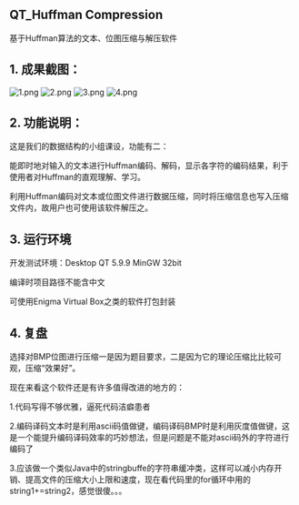 ## QT_Huffman Compression
基于Huffman算法的文本、位图压缩与解压软件

## 1. 成果截图：
![1.png](https://z3.ax1x.com/2021/05/09/gJfYDK.png)
![2.png](https://z3.ax1x.com/2021/05/09/gJfUED.png)
![3.png](https://z3.ax1x.com/2021/05/09/gJfaUe.png)
![4.png](https://z3.ax1x.com/2021/05/09/gJfJu6.png)

## 2. 功能说明：
这是我们的数据结构的小组课设，功能有二：

能即时地对输入的文本进行Huffman编码、解码，显示各字符的编码结果，利于使用者对Huffman的直观理解、学习。

利用Huffman编码对文本或位图文件进行数据压缩，同时将压缩信息也写入压缩文件内，故用户也可使用该软件解压之。

## 3. 运行环境
开发测试环境：Desktop QT 5.9.9 MinGW 32bit

编译时项目路径不能含中文

可使用Enigma Virtual Box之类的软件打包封装

## 4. 复盘
选择对BMP位图进行压缩一是因为题目要求，二是因为它的理论压缩比比较可观，压缩“效果好”。

现在来看这个软件还是有许多值得改进的地方的：

1.代码写得不够优雅，逼死代码洁癖患者

2.编码译码文本时是利用ascii码值做键，编码译码BMP时是利用灰度值做键，这是一个能提升编码译码效率的巧妙想法，但是问题是不能对ascii码外的字符进行编码了

3.应该做一个类似Java中的stringbuffe的字符串缓冲类，这样可以减小内存开销、提高文件的压缩大小上限和速度，现在看代码里的for循环中用的string1+=string2，感觉很傻。。。
